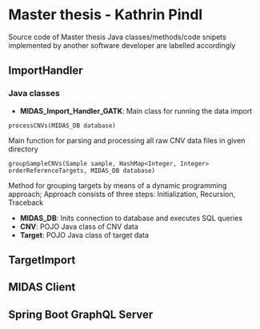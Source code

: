 # Master thesis - Kathrin Pindl 

Source code of Master thesis 
Java classes/methods/code snipets implemented by another software developer are labelled accordingly 

## ImportHandler
### Java classes
* **MIDAS_Import_Handler_GATK**: Main class for running the data import
```
processCNVs(MIDAS_DB database)
```
Main function for parsing and processing all raw CNV data files in given directory

```
groupSampleCNVs(Sample sample, HashMap<Integer, Integer> orderReferenceTargets, MIDAS_DB database)
```
Method for grouping targets by means of a dynamic programming approach; Approach consists of three steps: Initialization, Recursion, Traceback



* **MIDAS_DB**: Inits connection to database and executes SQL queries
* **CNV**: POJO Java class of CNV data
* **Target**: POJO Java class of target data


## TargetImport

## MIDAS Client

## Spring Boot GraphQL Server
